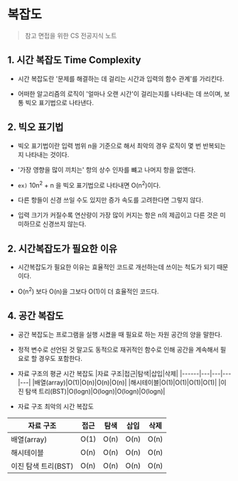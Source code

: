 # 복잡도
> 참고 면접을 위한 CS 전공지식 노트
## 1. 시간 복잡도 Time Complexity
* 시간 복잡도란 '문제를 해결하는 데 걸리는 시간과 입력의 함수 관계'를 가리킨다. 

* 어떠한 알고리즘의 로직이 '얼마나 오랜 시간'이 걸리는지를 나타내는 데 쓰이며, 보통 빅오 표기법으로 나타낸다.

## 2. 빅오 표기법
* 빅오 표기법이란 입력 범위 n을 기준으로 해서 최악의 경우 로직이 몇 번 반복되는지 나타내는 것이다.

* '가장 영향을 많이 끼치는' 항의 상수 인자를 뺴고 나머지 항을 없앤다.

* `ex)` 10n<sup>2</sup> + n 을 빅오 표기법으로 나타내면 O(n<sup>2</sup>)이다.

* 다른 항들이 신경 쓰일 수도 있지만 증가 속도를 고려한다면 그렇지 않다. 

* 입력 크기가 커질수록 연산량이 가장 많이 커지는 항은 n의 제곱이고 다른 것은 미미하므로 신경쓰지 않는다.

## 2. 시간복잡도가 필요한 이유

* 시간복잡도가 필요한 이유는 효율적인 코드로 개선하는데 쓰이는 척도가 되기 때문이다.

* O(n<sup>2</sup>) 보다  O(n)을  그보다  O(1)이 더 효율적인 코드다.


## 4. 공간 복잡도
* 공간 복잡도는 프로그램을 실행 시켰을 때 필요로 하는 자원 공간의 양을 말한다.

* 정적 변수로 선언된 것 말고도 동적으로 재귀적인 함수로 인해 공간을 계속해서 필요로 할 경우도 포함한다.

* 자료 구조의 평균 시간 복잡도
|자료 구조|접근|탐색|삽입|삭제|
|------|---|---|---|---|
|배열(array)|O(1)|O(n)|O(n)|O(n)|
|해시테이블|O(1)|O(1)|O(1)|O(1)|
|이진 탐색 트리(BST)|O(logn)|O(logn)|O(logn)|O(logn)|

* 자료 구조 최악의 시간 복잡도

|자료 구조|접근|탐색|삽입|삭제|
|------|---|---|---|---|
|배열(array)|O(1)|O(n)|O(n)|O(n)|
|해시테이블|O(n)|O(n)|O(n)|O(n)|
|이진 탐색 트리(BST)|O(n)|O(n)|O(n)|O(n)|